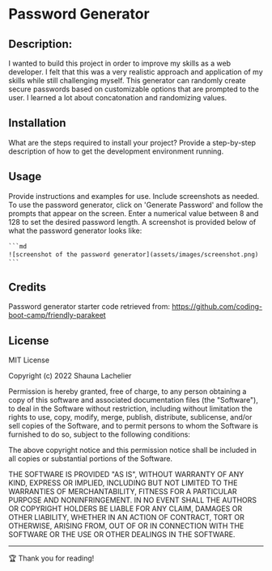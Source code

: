 # Password Generator

## Description:

I wanted to build this project in order to improve my skills as a web developer. I felt that this was a very realistic approach and application of my skills while still challenging myself. This generator can randomly create secure passwords based on customizable options that are prompted to the user. I learned a lot about concatonation and randomizing values.

## Installation

What are the steps required to install your project? Provide a step-by-step description of how to get the development environment running.

## Usage

Provide instructions and examples for use. Include screenshots as needed.
To use the password generator, click on 'Generate Password' and follow the prompts that appear on the screen. Enter a numerical value between 8 and 128 to set the desired password length. A screenshot is provided below of what the password generator looks like: 

    ```md
    ![screenshot of the password generator](assets/images/screenshot.png)
    ```

## Credits

Password generator starter code retrieved from: https://github.com/coding-boot-camp/friendly-parakeet

## License

MIT License

Copyright (c) 2022 Shauna Lachelier

Permission is hereby granted, free of charge, to any person obtaining a copy
of this software and associated documentation files (the "Software"), to deal
in the Software without restriction, including without limitation the rights
to use, copy, modify, merge, publish, distribute, sublicense, and/or sell
copies of the Software, and to permit persons to whom the Software is
furnished to do so, subject to the following conditions:

The above copyright notice and this permission notice shall be included in all
copies or substantial portions of the Software.

THE SOFTWARE IS PROVIDED "AS IS", WITHOUT WARRANTY OF ANY KIND, EXPRESS OR
IMPLIED, INCLUDING BUT NOT LIMITED TO THE WARRANTIES OF MERCHANTABILITY,
FITNESS FOR A PARTICULAR PURPOSE AND NONINFRINGEMENT. IN NO EVENT SHALL THE
AUTHORS OR COPYRIGHT HOLDERS BE LIABLE FOR ANY CLAIM, DAMAGES OR OTHER
LIABILITY, WHETHER IN AN ACTION OF CONTRACT, TORT OR OTHERWISE, ARISING FROM,
OUT OF OR IN CONNECTION WITH THE SOFTWARE OR THE USE OR OTHER DEALINGS IN THE
SOFTWARE.


---

🏆 Thank you for reading!
